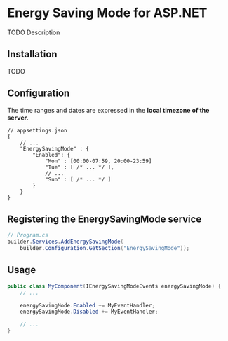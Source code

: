 # Energy Saving Mode for ASP.NET

TODO Description

## Installation

TODO

## Configuration

The time ranges and dates are expressed in the **local timezone of the server**.

```jsonc
// appsettings.json
{
    // ...
    "EnergySavingMode" : {
        "Enabled": {
            "Mon" : [00:00-07:59, 20:00-23:59]
            "Tue" : [ /* ... */ ],
            // ...
            "Sun" : [ /* ... */ ]
        }
    }
}
```

## Registering the EnergySavingMode service

```csharp
// Program.cs
builder.Services.AddEnergySavingMode(
	builder.Configuration.GetSection("EnergySavingMode"));
```

## Usage

```csharp
public class MyComponent(IEnergySavingModeEvents energySavingMode) {
	// ...

	energySavingMode.Enabled += MyEventHandler;
	energySavingMode.Disabled += MyEventHandler;

	// ...
}
```
